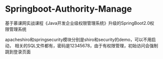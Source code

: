# Springboot-Authority-Manage
基于慕课网实战课程《Java开发企业级权限管理系统》升级的SpringBoot2.0权限管理系统

apacheshiro和springsecurity模块分别是shiro和security的demo，可以不用启动，
相关的SQL文件都有，密码是12345678，由于有权限管理，初始访问会强制跳到登录页面